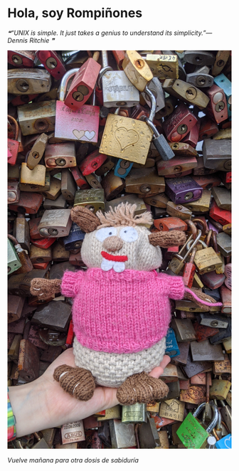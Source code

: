 # Hola, soy Rompiñones

<!--STARTS_HERE_QUOTE_README-->
<i>❝“UNIX is simple.  It just takes a genius to understand its simplicity.”— Dennis Ritchie   ❞</i>
<!--ENDS_HERE_QUOTE_README-->

<!--START_SECTION:update_image-->
![alt text](https://raw.githubusercontent.com/focaalvarez/rompinones/main/.github/images/IMG_20220605_180301.jpg?raw=true)
<!--END_SECTION:update_image-->

*Vuelve mañana para otra dosis de sabiduría*
